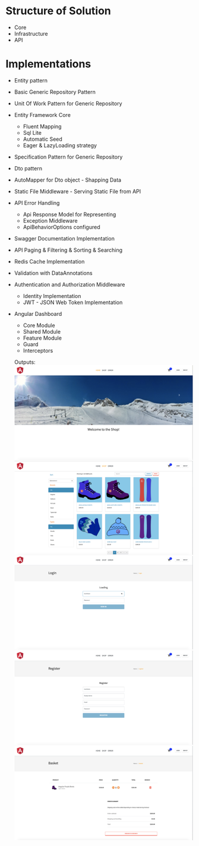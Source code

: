 # Structure of Solution
- Core
- Infrastructure
- API

# Implementations
- Entity pattern
- Basic Generic Repository Pattern
- Unit Of Work Pattern for Generic Repository
- Entity Framework Core
    - Fluent Mapping
    - Sql Lite
    - Automatic Seed
    - Eager & LazyLoading strategy
- Specification Pattern for Generic Repository
- Dto pattern
- AutoMapper for Dto object - Shapping Data
- Static File Middleware - Serving Static File from API
- API Error Handling
    - Api Response Model for Representing
    - Exception Middleware
    - ApiBehaviorOptions configured
- Swagger Documentation Implementation
- API Paging & Filtering & Sorting & Searching
- Redis Cache Implementation
- Validation with DataAnnotations
- Authentication and Authorization Middleware
    - Identity Implementation
    - JWT - JSON Web Token Implementation
    
- Angular Dashboard
    - Core Module
    - Shared Module
    - Feature Module
    - Guard
    - Interceptors

  Outputs:
  ![Home Page of ECommerce](outputs/Home.png)
  ![Shop Page of ECommerce](outputs/Shop.png)
  ![Login Page of ECommerce](outputs/Login.png)
  ![Register Page of ECommerce](outputs/Register.png)
  ![Basket Page of ECommerce](outputs/Basket.png)